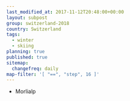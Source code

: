 ```yaml
---
last_modified_at: 2017-11-12T20:48:00+00:00
layout: subpost
group: switzerland-2018
country: Switzerland
tags:
  - winter
  - skiing
planning: true
published: true
sitemap:
  changefreq: daily
map-filter: '[ "==", "step", 16 ]'
---
```


* Morlialp

